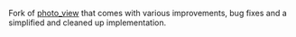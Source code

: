 Fork of [photo_view](https://github.com/bluefireteam/photo_view) that comes with various improvements, bug fixes and a simplified and cleaned up implementation.